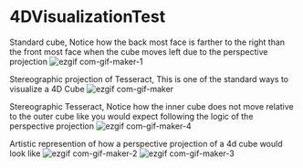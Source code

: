 # 4DVisualizationTest



Standard cube, Notice how the back most face is farther to the right than the front most face when the cube moves left  due to the perspective projection
![ezgif com-gif-maker-1](https://user-images.githubusercontent.com/89361982/139005143-31a2f04d-13e6-4420-839f-df152ec4d74f.gif)

Stereographic projection of Tesseract, This is one of the standard ways to visualize a 4D Cube
![ezgif com-gif-maker](https://user-images.githubusercontent.com/89361982/139005135-2bb1e8b6-7517-4c36-87f6-61439cf98b9a.gif)



Stereographic Tesseract, Notice how the inner cube does not move relative to the outer cube like you would expect following the logic of the perspective projection
![ezgif com-gif-maker-4](https://user-images.githubusercontent.com/89361982/139004725-e4ff6b14-746a-4a1a-9a19-24a3060e2921.gif)

Artistic represention of how a perspective projection of a 4d cube would look like
![ezgif com-gif-maker-2](https://user-images.githubusercontent.com/89361982/139004896-db6e215a-4a9e-4301-8295-21a8de6d9f57.gif)
![ezgif com-gif-maker-3](https://user-images.githubusercontent.com/89361982/139004790-de6ebdeb-1e48-4295-b5b4-85b278def02d.gif)

